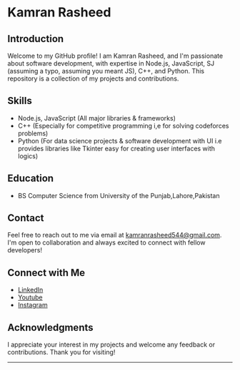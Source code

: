 # Kamran Rasheed

## Introduction
Welcome to my GitHub profile! I am Kamran Rasheed, and I'm passionate about software development, with expertise in Node.js, JavaScript, SJ (assuming a typo, assuming you meant JS), C++, and Python. This repository is a collection of my projects and contributions.

## Skills
- Node.js, JavaScript (All major libraries & frameworks)
- C++ (Especially for competitive programming i,e for solving codeforces problems)
- Python (For data science projects & software development with UI i.e provides libraries like Tkinter easy for creating user interfaces with logics)

## Education
- BS Computer Science from University of the Punjab,Lahore,Pakistan

## Contact
Feel free to reach out to me via email at kamranrasheed544@gmail.com. I'm open to collaboration and always excited to connect with fellow developers!

## Connect with Me
- [LinkedIn](https://www.linkedin.com/in/kamran-rasheed-573ab4193/)
- [Youtube](https://www.youtube.com/channel/UC8mKboSUyzNPw3ZzNT3qu-Q)
- [Instagram](https://www.instagram.com/kamranaesthetics.pk/)

## Acknowledgments
I appreciate your interest in my projects and welcome any feedback or contributions. Thank you for visiting!

---
